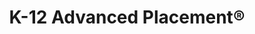 ---
title: K-12 Advanced Placement®

components:

## Hero
- component_name: hero
  supertitle: K-12 Advanced Placement®
  title: The best AP® test prep in the world
  description: Albert is the established industry leader in Advanced Placement. With the largest library of standards-aligned and fully-explained questions in the world, students who use Albert will be thoroughly prepared for their exams.
  cta_label: Get started
  cta_url: https://www.albert.io/signup
  hero_img: "hero/k-12-advanced-placement-hero.svg"

## Feature Grid
- component_name: featureGrid
  title: Product highlights
  featureGridItems:
  - img_src: "k_12_advanced_placement/updated_cirricula.svg"
    title: The most up-to-date resource for AP® exams
    description: Our authoring team constantly adapts to College Board curricular changes to maintain the most current collection of AP-style questions.

  - img_src: "k_12_advanced_placement/practice_exams.svg"
    title: Practice exams
    description: Our full-length exams are hidden from students, so teachers can assign never-before-seen practice tests that mimic the format of the actual exam to make sure that students are truly ready come May.

  - img_src: "k_12_advanced_placement/free_response.svg"
    title: Free response questions
    description: Students can practice with original, standards-aligned free response questions and evaluate their answers using our sample responses and AP®-style rubrics.
  
  - img_src: "k_12_advanced_placement/organized_by_standard.svg"
    title: Organized by standard
    description: Subject guides are organized by College Board® standards, making targeted practice easier and assignment creation quicker.

## Interstitial
- component_name: interstitial
  cta_label: Explore All Advanced Placement subjects
  cta_link: "#"
  title: Full coverage of all AP® exams
  description: Albert is the only authentic, up-to-date practice resource that has all original questions and explanations for every AP® subject. Get started with our library of 25,000+ AP® practice questions today. 

## Comic strip
- component_name: comicStrips
  comicStrips:
    ## Comic strip #1
    - teacher_name: Mr. Zakaria
      teacher_img_src: teacher_portraits/zakaria.png
      comicPanels:
      - img_src: "k_12_advanced_placement/comics/1-1-1.jpeg"
        caption: Mr. Zakaria’s AP English students need a lot of writing practice.
      - img_src: "k_12_advanced_placement/comics/1-1-2.jpeg"
        caption: Mr. Zakaria uses Albert’s FRQ prompts to familiarize students with the hard work of literary analysis.
      - img_src: "k_12_advanced_placement/comics/1-1-3.jpeg"
        caption: Students compare their essays to the Albert sample responses and discuss what makes them perfect exemplars.
      - img_src: "k_12_advanced_placement/comics/1-1-4.jpeg"
        caption: Students write multiple drafts of FRQs and critique them together in class.
    ## Comic strip #2
    - teacher_name: Mr. Chen
      teacher_img_src: teacher_portraits/chen.png
      comicPanels:
      - img_src: "k_12_advanced_placement/comics/1-2-1.jpeg"
        caption: Mr. Chen’s AP US History students prep for tomorrow’s lesson with some pre-reading.
      - img_src: "k_12_advanced_placement/comics/1-2-2.jpeg"
        caption: To get a sense of how much they understood from reading, Mr. Chen gives a short assignment at the beginning of class on Albert.
      - img_src: "k_12_advanced_placement/comics/1-2-3.jpeg"
        caption: During class, he chooses topics to focus on based on the results.
      - img_src: "k_12_advanced_placement/comics/1-2-4.jpeg"
        caption: At the end of class, his exit ticket provides mastery data of how much the students learned in that lesson.
    ## Comic strip #3
    - teacher_name: Ms. Albertini
      teacher_img_src: teacher_portraits/albertini.png
      comicPanels:
      - img_src: "k_12_advanced_placement/comics/1-3-1.jpeg"
        caption: Students in Ms. Albertini’s AP Calculus class practice difficult calculus problems on Albert at home.
      - img_src: "k_12_advanced_placement/comics/1-3-2.jpeg"
        caption: In the class the next day, students discuss their misconceptions in groups.
      - img_src: "k_12_advanced_placement/comics/1-3-3.jpeg"
        caption: Ms. Albertini likes to bring the whole class back together to discuss a problem the students haven’t seen yet.
      - img_src: "k_12_advanced_placement/comics/1-3-4.jpeg"
        caption: Based on how individual students contribute, she can give custom assignments for each student on Albert.
    ## Comic strip #4
    - teacher_name: Ms. Whiteeagle
      teacher_img_src: teacher_portraits/whiteeagle.png
      comicPanels:
      - img_src: "k_12_advanced_placement/comics/1-4-1.jpeg"
        caption: Ms. Whiteeagle is worried that her new class schedule won’t leave time to include all the AP Biology topics she needs to cover.
      - img_src: "k_12_advanced_placement/comics/1-4-2.jpeg"
        caption: She decides to include Albert for daily practice and weekly quizzes.
      - img_src: "k_12_advanced_placement/comics/1-4-3.jpeg"
        caption: The data analytics that are provided for each standard help Ms. Whiteeagle decide where to prioritize her teaching time.
      - img_src: "k_12_advanced_placement/comics/1-4-4.jpeg"
        caption: At the end of the year, Albert’s full-length practice exams show her students are ready for the AP exam in May!

## Slideshow
- component_name: slideshow
  title: Aligned and authentic content
  slideshowItems:
  - title: Thought-provoking, skills-based questions
    description: Albert questions go beyond recall and identification. They ask students to apply their knowledge to understand underlying concepts
    img_src: "k_12_advanced_placement/thought-provoking-skills.png"
    strip_styling: true

  - title: Rich supplements
    description: From primary source stimuli to realistic data charts, Albert’s question supplements provide additional authenticity to our questions.
    img_src: "k_12_advanced_placement/thought-provoking-skills.png"
    strip_styling: true

  - title: Realistic distractors
    description: We research the minutiae of the official exam’s distractor standards to produce the most realistic experience available.
    img_src: "k_12_advanced_placement/realistic-distractors.png"
    strip_styling: true

  - title: Scaffolded explanations
    description: Meticulous explanations incorporate broader course concepts with detailed solutions to support all levels of learners. Every question becomes a learning opportunity.
    img_src: "k_12_advanced_placement/explanations-that-actually-explain.png"
    strip_styling: true

  - title: Authentic questions
    description: Don’t worry about having to explain every question to every student. Let Albert’s thorough and approachable question solutions reinforce skills and fill in the content knowledge assessed on the exam.
    img_src: "k_12_advanced_placement/questions-that-mimic-the-exam.png"

- component_name: preFooter





---